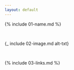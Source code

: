 ```yaml
---
layout: default
---
```


{% include 01-name.md %}

<br>

{_ include 02-image.md alt-txt}

<br>

{% include 03-links.md %}

